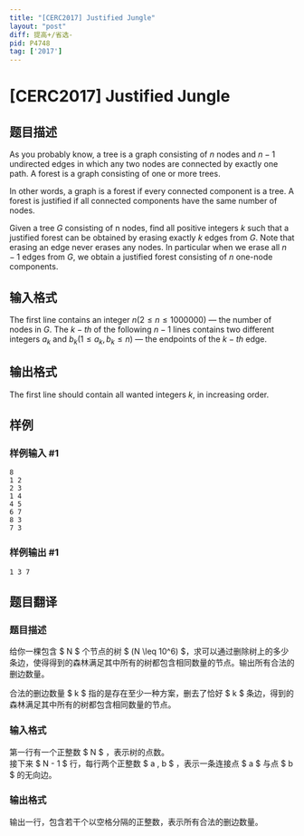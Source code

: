 ```yaml
---
title: "[CERC2017] Justified Jungle"
layout: "post"
diff: 提高+/省选-
pid: P4748
tag: ['2017']
---
```

# [CERC2017] Justified Jungle
## 题目描述

As you probably know, a tree is a graph consisting of $n$ nodes and $n - 1$ undirected edges in which any two nodes are connected by exactly one path. A forest is a graph consisting of one or more trees.

In other words, a graph is a forest if every connected component is a tree. A forest is justified if all connected components have the same number of nodes.

Given a tree $G$ consisting of n nodes, find all positive integers $k$ such that a justified forest can be obtained by erasing exactly $k$ edges from $G$. Note that erasing an edge never erases any nodes. In particular when we erase all $n - 1$ edges from $G$, we obtain a justified forest consisting of $n$ one-node components.

## 输入格式

The first line contains an integer $n(2 \le n \le 1 000 000)$ — the number of nodes in $G$. The $k-th$ of the following $n - 1$ lines contains two different integers $a_k$ and $b_k(1 \le a_k, b_k \le n)$ — the endpoints of the $k-th$ edge.

## 输出格式

The first line should contain all wanted integers $k$, in increasing order.
## 样例

### 样例输入 #1
```
8
1 2
2 3
1 4
4 5
6 7
8 3
7 3
```
### 样例输出 #1
```
1 3 7
```
## 题目翻译

### 题目描述
给你一棵包含 $ N $ 个节点的树 $ (N \leq 10^6) $，求可以通过删除树上的多少条边，使得得到的森林满足其中所有的树都包含相同数量的节点。输出所有合法的删边数量。

合法的删边数量 $ k $ 指的是存在至少一种方案，删去了恰好 $ k $ 条边，得到的森林满足其中所有的树都包含相同数量的节点。

### 输入格式
第一行有一个正整数 $ N $ ，表示树的点数。  
接下来 $ N - 1 $ 行，每行两个正整数 $ a , b $ ，表示一条连接点 $ a $ 与点 $ b $ 的无向边。  

### 输出格式
输出一行，包含若干个以空格分隔的正整数，表示所有合法的删边数量。
